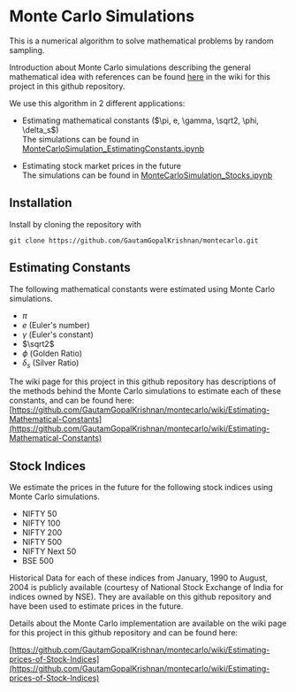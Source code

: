 # Monte Carlo Simulations
This is a numerical algorithm to solve mathematical problems by random sampling.

Introduction about Monte Carlo simulations describing the general mathematical idea with references can be found [here](https://github.com/GautamGopalKrishnan/montecarlo/wiki) in the wiki for this project in this github repository.

We use this algorithm in 2 different applications:

- Estimating mathematical constants ($\pi, e, \gamma, \sqrt2, \phi, \delta_s$)\
The simulations can be found in [MonteCarloSimulation_EstimatingConstants.ipynb](MonteCarloSimulation_EstimatingConstants.ipynb)

- Estimating stock market prices in the future\
The simulations can be found in [MonteCarloSimulation_Stocks.ipynb](MonteCarloSimulation_Stocks.ipynb)

## Installation
Install by cloning the repository with

    git clone https://github.com/GautamGopalKrishnan/montecarlo.git

## Estimating Constants
The following mathematical constants were estimated using Monte Carlo simulations.

- $\pi$
- $e$ (Euler's number)
- $\gamma$ (Euler's constant)
- $\sqrt2$
- $\phi$ (Golden Ratio)
- $\delta_s$ (Silver Ratio)

The wiki page for this project in this github repository has descriptions of the methods behind the Monte Carlo simulations to estimate each of these constants, and can be found here:
[https://github.com/GautamGopalKrishnan/montecarlo/wiki/Estimating-Mathematical-Constants](https://github.com/GautamGopalKrishnan/montecarlo/wiki/Estimating-Mathematical-Constants)

## Stock Indices
We estimate the prices in the future for the following stock indices using Monte Carlo simulations.

- NIFTY 50
- NIFTY 100
- NIFTY 200
- NIFTY 500
- NIFTY Next 50
- BSE 500

Historical Data for each of these indices from January, 1990 to August, 2004 is publicly available (courtesy of National Stock Exchange of India for indices owned by NSE). They are available on this github repository and have been used to estimate prices in the future.

Details about the Monte Carlo implementation are available on the wiki page for this project in this github repository and can be found here:

[https://github.com/GautamGopalKrishnan/montecarlo/wiki/Estimating-prices-of-Stock-Indices](https://github.com/GautamGopalKrishnan/montecarlo/wiki/Estimating-prices-of-Stock-Indices)
